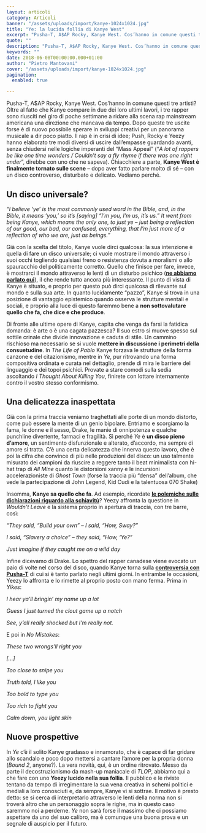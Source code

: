 ```yaml
---
layout: articoli
category: Articoli
banner: "/assets/uploads/import/kanye-1024x1024.jpg"
title: "Ye: la lucida follia di Kanye West"
excerpt: "Pusha-T, A$AP Rocky, Kanye West. Cos’hanno in comune questi tre artisti? Oltre al fatto che Kanye compare in due dei loro ultimi lavori, i tre rapper sono riusciti nel giro di poche settimane a ridare alla scena rap mainstream americana una direzione che mancava da tempo. Dopo queste tre uscite forse è di nuovo possibile [&hellip"
quote: ""
description: "Pusha-T, A$AP Rocky, Kanye West. Cos’hanno in comune questi tre artisti? Oltre al fatto che Kanye compare in due dei loro ultimi lavori, i tre rapper sono riusciti nel giro di poche settimane a ridare alla scena rap mainstream americana una direzione che mancava da tempo. Dopo queste tre uscite forse è di nuovo possibile [&hellip"
keywords: ""
date: 2018-06-08T00:00:00.000+01:00
author: "Pietro Mantovani"
cover: "/assets/uploads/import/kanye-1024x1024.jpg"
pagination:
  enabled: true

---
```


Pusha-T, A$AP Rocky, Kanye West. Cos’hanno in comune questi tre artisti? Oltre al fatto che Kanye compare in due dei loro ultimi lavori, i tre rapper sono riusciti nel giro di poche settimane a ridare alla scena rap mainstream americana una direzione che mancava da tempo. Dopo queste tre uscite forse è di nuovo possibile sperare in sviluppi creativi per un panorama musicale a dir poco piatto. Il rap è in crisi di idee; Push, Rocky e Yeezy hanno elaborato tre modi diversi di uscire dall’empasse guardando avanti, senza chiudersi nelle logiche imperanti del “Mass Appeal” (“_A lot of rappers be like one time wonders / Couldn’t say a fly rhyme if there was one right under_”, direbbe con uno che ne sapeva). Chiacchiere a parte, **Kanye West è finalmente tornato sulle scene** – dopo aver fatto parlare molto di sé – con un disco controverso, disturbato e delicato. Vediamo perché.

## **Un disco universale?** 

_“I believe ‘ye’ is the most commonly used word in the Bible, and, in the Bible, it means ‘you,’ so it’s \[saying\] “I’m you, I’m us, it’s us.” It went from being Kanye, which means the only one, to just ye – just being a reflection of our good, our bad, our confused, everything, that I’m just more of a reflection of who we are, just as beings.”_

Già con la scelta del titolo, Kanye vuole dirci qualcosa: la sua intenzione è quella di fare un disco universale; ci vuole mostrare il mondo attraverso i suoi occhi togliendo qualsiasi freno o resistenza dovuta a moralismi o allo spauracchio del politicamente corretto. Quello che finisce per fare, invece, è mostrarci il mondo attraverso le lenti di un disturbo psichico (**[ne abbiamo parlato qui](https://hotmc.com/kanye-west-e-bipolare-cosa-significa-per-la-sua-carriera-e-la-sua-musica/)**), il che rende tutto ancora più interessante. Il punto di vista di Kanye è situato, e proprio per questo può dirci qualcosa di rilevante sul mondo e sulla sua arte. In quanto lucidamente “pazzo”, Kanye si trova in una posizione di vantaggio epistemico quando osserva le strutture mentali e sociali, e proprio alla luce di questo faremmo bene a **non sottovalutare quello che fa, che dice e che produce**.

Di fronte alle ultime opere di Kanye, capita che venga da farsi la fatidica domanda: è arte o è una cagata pazzesca? Il suo estro si muove spesso sul sottile crinale che divide innovazione e caduta di stile. Un cammino rischioso ma necessario se si vuole **mettere in discussione i perimetri della consuetudine**. In _The Life of Pablo_ Kanye forzava le strutture della forma canzone e del citazionismo, mentre in _Ye_, pur ritrovando una forma compositiva ordinata e curata nel dettaglio, prende di mira le barriere del linguaggio e dei topoi psichici. Provate a stare comodi sulla sedia ascoltando _I Thought About Killing You_, finirete con lottare internamente contro il vostro stesso conformismo.

## **Una delicatezza inaspettata**

Già con la prima traccia veniamo traghettati alle porte di un mondo distorto, come può essere la mente di un genio bipolare. Entriamo e scorgiamo la fama, le donne e il sesso, Drake, le manie di onnipotenza e qualche punchline divertente, farmaci e fragilità. Sì perché _Ye_ è **un disco pieno d’amore**, un sentimento disfunzionale e alterato, d’accordo, ma sempre di amore si tratta. C’è una certa delicatezza che innerva questo lavoro, che è poi la cifra che convince di più nelle produzioni del disco: un uso talmente misurato dei campioni da riuscire a reggere tanto il beat minimalista con hi-hat trap di _All Mine_ quanto le distorsioni xanny e le incursioni accelerazioniste di _Ghost Town_ (forse la traccia più “densa” dell’album, che vede la partecipazione di John Legend, Kid Cudi e la talentuosa 070 Shake)

Insomma, **Kanye sa quello che fa**. Ad esempio, ricordate **[le polemiche sulle dichiarazioni riguardo alla schiavitù](https://hotmc.com/le-sparate-sulla-schiavitu-di-kanye-dipenderebbero-dal-fatto-che-ha-smesso-di-curarsi/)**? Yeezy affronta la questione in _Wouldn’t Leave_ e la sistema proprio in apertura di traccia, con tre barre, così:

_“They said, “Build your own” – I said, “How, Sway?”_

_I said, “Slavery a choice” – they said, “How, ‘Ye?”_

_Just imagine if they caught me on a wild day_ 

Infine dicevamo di Drake. Lo spettro del rapper canadese viene evocato un paio di volte nel corso del disco, quando Kanye torna sulla **[controversia con Pusha-T](https://hotmc.com/tutta-la-storia-finora-del-dissing-tra-drake-e-pusha-t/)** di cui si è tanto parlato negli ultimi giorni. In entrambe le occasioni, Yeezy lo affronta e lo rimette al proprio posto con mano ferma. Prima in _Yikes_:

_I hear ya’ll bringin’ my name up a lot_

_Guess I just turned the clout game up a notch_ 

_See, y’all really shocked but I’m really not._ 

E poi in _No Mistakes_:

_These two wrongs’ll right you_

_\[…\]_

_Too close to snipe you_

_Truth told, I like you_

_Too bold to type you_

_Too rich to fight you_

_Calm down, you light skin_

## **Nuove prospettive**

In _Ye_ c’è il solito Kanye gradasso e innamorato, che è capace di far gridare allo scandalo e poco dopo mettersi a cantare l’amore per la propria donna (_Bound 2_, anyone?). La vera novità, qui, è un ordine ritrovato. Messo da parte il decostruzionismo da mash-up maniacale di _TLOP_, abbiamo qui a che fare con uno **Yeezy lucido nella sua follia**. Il pubblico e le riviste tentano da tempo di irregimentare la sua vena creativa in schemi politici e mediali a loro conosciuti e, da sempre, Kanye vi si sottrae. Il motivo è presto detto: se si cerca di interpretarlo attraverso le lenti della norma non si troverà altro che un personaggio sopra le righe, ma in questo caso saremmo noi a perderne. _Ye_ non sarà forse il massimo che ci possiamo aspettare da uno del suo calibro, ma è comunque una buona prova e un segnale di auspicio per il futuro.